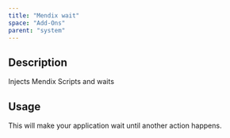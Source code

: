 ```yaml
---
title: "Mendix wait"
space: "Add-Ons"
parent: "system"
---
```


## Description

Injects Mendix Scripts and waits

## Usage

This will make your application wait until another action happens.
